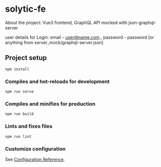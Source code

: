 # solytic-fe

About the project:
Vue3 frontend, GraphQL API mocked with json-graphql-server

user details for Login: email - user@name.com., password - password [or anything from  server_mock/graphql-server.json]

## Project setup
```
npm install
```

### Compiles and hot-reloads for development
```
npm run serve
```

### Compiles and minifies for production
```
npm run build
```

### Lints and fixes files
```
npm run lint
```

### Customize configuration
See [Configuration Reference](https://cli.vuejs.org/config/).
